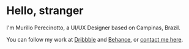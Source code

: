 # Hello, stranger
I'm Murillo Perecinotto, a UI/UX Designer based on Campinas, Brazil.

You can follow my work at [Dribbble](https://dribbble.com/murillovp) and [Behance](https://www.behance.net/murillovp), or [contact me here](mailto:murillovp90@gmail.com).
